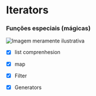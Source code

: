 # Iterators 

### Funções especiais (mágicas)


![Imagem meramente ilustrativa](https://miro.medium.com/max/1344/1*gPRkRqdxZ_lsm4f7DAFxLQ.png)


- [x] list comprenhesion
- [x] map
- [x] Filter
- [x] Generators 

